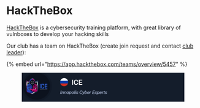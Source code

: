 # HackTheBox

[HackTheBox](https://app.hackthebox.com/home) is a cybersecurity training platform, with great library of vulnboxes to develop your hacking skills



Our club has a team on HackTheBox (create join request and contact [club leader](https://t.me/magnummalum)):

{% embed url="https://app.hackthebox.com/teams/overview/5457" %}

<figure><img src="../.gitbook/assets/image (1).png" alt=""><figcaption></figcaption></figure>
